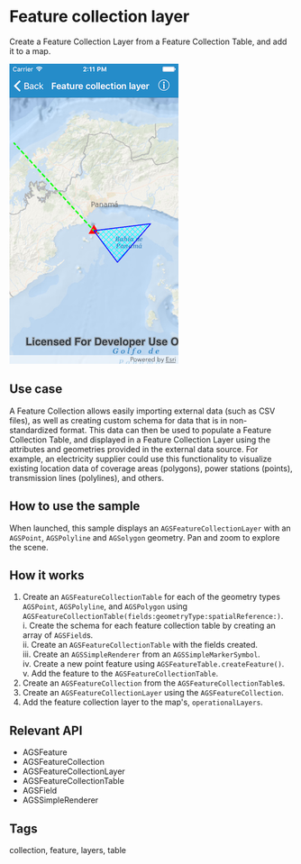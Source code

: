 # Feature collection layer

Create a Feature Collection Layer from a Feature Collection Table, and add it to a map.

![Feature collection layer](feature-collection-layer.png)

## Use case

A Feature Collection allows easily importing external data (such as CSV files), as well as creating custom schema for data that is in non-standardized format. This data can then be used to populate a Feature Collection Table, and displayed in a Feature Collection Layer using the attributes and geometries provided in the external data source. For example, an electricity supplier could use this functionality to visualize existing location data of coverage areas (polygons), power stations (points), transmission lines (polylines), and others.

## How to use the sample

When launched, this sample displays an `AGSFeatureCollectionLayer` with an `AGSPoint`, `AGSPolyline` and `AGSolygon` geometry. Pan and zoom to explore the scene.

## How it works

1. Create an `AGSFeatureCollectionTable` for each of the geometry types `AGSPoint`, `AGSPolyline`, and `AGSPolygon` using `AGSFeatureCollectionTable(fields:geometryType:spatialReference:)`.    
    i. Create the schema for each feature collection table by creating an array of `AGSField`s.    
    ii. Create an `AGSFeatureCollectionTable` with the fields created.    
    iii. Create an `AGSSimpleRenderer` from an `AGSSimpleMarkerSymbol`.    
    iv. Create a new point feature using `AGSFeatureTable.createFeature()`.    
    v. Add the feature to the `AGSFeatureCollectionTable`.    
2. Create an `AGSFeatureCollection` from the `AGSFeatureCollectionTable`s.
3. Create an `AGSFeatureCollectionLayer` using the  `AGSFeatureCollection`.
4. Add the feature collection layer to the map's, `operationalLayers`.

## Relevant API

* AGSFeature
* AGSFeatureCollection
* AGSFeatureCollectionLayer
* AGSFeatureCollectionTable
* AGSField
* AGSSimpleRenderer

## Tags

collection, feature, layers, table

